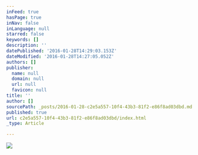 ```yaml
---
inFeed: true
hasPage: true
inNav: false
inLanguage: null
starred: false
keywords: []
description: ''
datePublished: '2016-01-28T14:29:03.153Z'
dateModified: '2016-01-28T14:27:05.052Z'
authors: []
publisher:
  name: null
  domain: null
  url: null
  favicon: null
title: ''
author: []
sourcePath: _posts/2016-01-28-c2e5a557-10f4-43b3-81f2-e86f8ad03dbd.md
published: true
url: c2e5a557-10f4-43b3-81f2-e86f8ad03dbd/index.html
_type: Article

---
```

![](https://the-grid-user-content.s3-us-west-2.amazonaws.com/71c1efb0-0b2c-4aa0-abc7-5dd143477e4a.jpg)